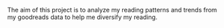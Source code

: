 The aim of this project is to analyze my reading patterns and trends from my goodreads data to help me diversify my reading.
